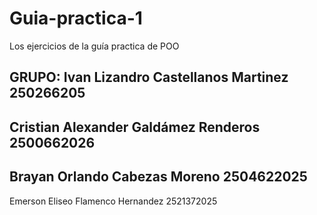 # Guia-practica-1
Los ejercicios de la guía practica de POO

GRUPO:
Ivan Lizandro Castellanos Martinez
250266205
--------------------
Cristian Alexander Galdámez Renderos
2500662026
--------------------
Brayan Orlando Cabezas Moreno 
2504622025
--------------------
Emerson Eliseo Flamenco Hernandez 
2521372025
